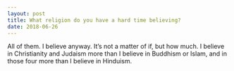 ```yaml
---
layout: post
title: What religion do you have a hard time believing?
date: 2018-06-26
---
```


<p>All of them. I believe anyway. It’s not a matter of if, but how much. I believe in Christianity and Judaism more than I believe in Buddhism or Islam, and in those four more than I believe in Hinduism.</p>
